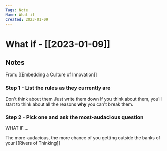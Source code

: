 ```yaml
---
Tags: Note
Name: What if
Created: 2023-01-09
---
```

# What if - [[2023-01-09]]
## Notes
From: [[Embedding a Culture of Innovation]]

### Step 1 - List the rules as they currently are
Don't think about them
Just write them down
If you think about them, you'll start to think about all the reasons **why** you can't break them.

### Step 2 - Pick one and ask the most-audacious question
WHAT IF....

The more-audacious, the more chance of you getting outside the banks of your [[Rivers of Thinking]]
